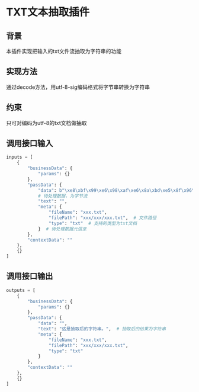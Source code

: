 # TXT文本抽取插件

## 背景

本插件实现把输入的txt文件流抽取为字符串的功能

## 实现方法

通过decode方法，用utf-8-sig编码格式将字节串转换为字符串

## 约束

只可对编码为utf-8的txt文档做抽取

## 调用接口输入

``` python
inputs = [
    {
        "businessData": {
            "params": {}
        },
        "passData": {
            "data": b"\xe8\xbf\x99\xe6\x98\xaf\xe6\x8a\xbd\xe5\x8f\x96\xe5\x90\x8e\xe7\x9a\x84\xe5\xad\x97\xe7\xac\xa6\xe4\xb8\xb2",
            # 待处理数据，为字节流
            "text": "",
            "meta": {
                "fileName": "xxx.txt",
                "filePath": "xxx/xxx/xxx.txt",  # 文件路径
                "type": "txt"  # 支持的类型为txt文档
            }  # 待处理数据元信息 
        },
        "contextData": ""
    },
    {}
]
```

## 调用接口输出

``` python
outputs = [
    {
        "businessData": {
            "params": {}
        },
        "passData": {
            "data": "",
            "text": "这是抽取后的字符串。",  # 抽取后的结果为字符串
            "meta": {
                "fileName": "xxx.txt",
                "filePath": "xxx/xxx/xxx.txt",
                "type": "txt"
            }
        },
        "contextData": ""
    },
    {}
]
```
